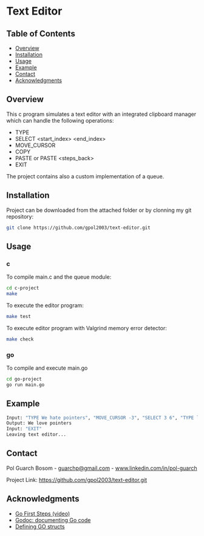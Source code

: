 # Text Editor
## Table of Contents
  - [Overview](#overview)
  - [Installation](#installation)
  - [Usage](#usage)
  - [Example](#example)
  - [Contact](#contact)
  - [Acknowledgments](#acknowledgments)

## Overview 
This c program simulates a text editor with an integrated clipboard manager which can handle the following operations:
- TYPE <text>
- SELECT <start_index> <end_index>
- MOVE_CURSOR <offset>
- COPY
- PASTE or PASTE <steps_back>
- EXIT

The project contains also a custom implementation of a queue.


## Installation
Project can be downloaded from the attached folder or by clonning my git repository:


```bash
git clone https://github.com/gpol2003/text-editor.git
```

## Usage

### c
To compile main.c and the queue module:
```bash
cd c-project
make
```

To execute the editor program:
```bash
make test
```

To execute editor program with Valgrind memory error detector:
```bash
make check
```
### go
To compile and execute main.go
```bash
cd go-project
go run main.go
```

## Example
```bash
Input: "TYPE We hate pointers", "MOVE_CURSOR -3", "SELECT 3 6", "TYPE love"
Output: We love pointers
Input: "EXIT"
Leaving text editor...
```

## Contact
Pol Guarch Bosom - guarchp@gmail.com - www.linkedin.com/in/pol-guarch

Project Link: https://github.com/gpol2003/text-editor.git

## Acknowledgments
- [Go First Steps (video)](https://www.youtube.com/watch?v=AGiayASyp2Q)
- [Godoc: documenting Go code](https://go.dev/blog/godoc)
- [Defining GO structs](https://www.digitalocean.com/community/tutorials/defining-structs-in-go-es)
